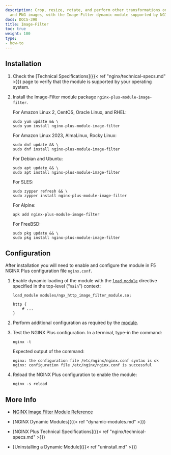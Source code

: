 ```yaml
---
description: Crop, resize, rotate, and perform other transformations on GIF, JPEG,
  and PNG images, with the Image-Filter dynamic module supported by NGINX, Inc.
docs: DOCS-390
title: Image-Filter
toc: true
weight: 100
type:
- how-to
---
```


## Installation

1. Check the [Technical Specifications]({{< ref "nginx/technical-specs.md" >}}) page to verify that the module is supported by your operating system.

2. Install the Image-Filter module package `nginx-plus-module-image-filter`.

   For Amazon Linux 2, CentOS, Oracle Linux, and RHEL:

   ```shell
   sudo yum update && \
   sudo yum install nginx-plus-module-image-filter
   ```

   For Amazon Linux 2023, AlmaLinux, Rocky Linux:

   ```shell
   sudo dnf update && \
   sudo dnf install nginx-plus-module-image-filter
   ```

   For Debian and Ubuntu:

   ```shell
   sudo apt update && \
   sudo apt install nginx-plus-module-image-filter
   ```

   For SLES:

   ```shell
   sudo zypper refresh && \
   sudo zypper install nginx-plus-module-image-filter
   ```

   For Alpine:

   ```shell
   apk add nginx-plus-module-image-filter
   ```

   For FreeBSD:

   ```shell
   sudo pkg update && \
   sudo pkg install nginx-plus-module-image-filter
   ```

## Configuration

After installation you will need to enable and configure the module in F5 NGINX Plus configuration file `nginx.conf`.

1. Enable dynamic loading of the module with the [`load_module`](https://nginx.org/en/docs/ngx_core_module.html#load_module) directive specified in the top-level (“`main`”) context:

   ```nginx
   load_module modules/ngx_http_image_filter_module.so;

   http {
       # ...
   }
   ```

2. Perform additional configuration as required by the [module](https://nginx.org/en/docs/http/ngx_http_image_filter_module.html).

3. Test the NGINX Plus configuration. In a terminal, type-in the command:

    ```shell
    nginx -t
    ```

    Expected output of the command:

    ```shell
    nginx: the configuration file /etc/nginx/nginx.conf syntax is ok
    nginx: configuration file /etc/nginx/nginx.conf is successful
    ```

4. Reload the NGINX Plus configuration to enable the module:

    ```shell
    nginx -s reload
    ```

## More Info

- [NGINX Image Filter Module Reference](https://nginx.org/en/docs/http/ngx_http_image_filter_module.html)

- [NGINX Dynamic Modules]({{< ref "dynamic-modules.md" >}})

- [NGINX Plus Technical Specifications]({{< ref "nginx/technical-specs.md" >}})

- [Uninstalling a Dynamic Module]({{< ref "uninstall.md" >}})
